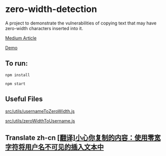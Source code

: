 # zero-width-detection
A project to demonstrate the vulnerabilities of copying text that may have zero-width characters inserted into it.

[Medium Article](https://medium.com/@umpox/be-careful-what-you-copy-invisibly-inserting-usernames-into-text-with-zero-width-characters-18b4e6f17b66)

[Demo](https://umpox.github.io/zero-width-detection)

## To run:
`npm install`

`npm start`

## Useful Files
[src/utils/usernameToZeroWidth.js](https://github.com/umpox/zero-width-detection/blob/master/src/utils/usernameToZeroWidth.js)

[src/utils/zeroWidthToUsername.js](https://github.com/umpox/zero-width-detection/blob/master/src/utils/zeroWidthToUsername.js)

## Translate zh-cn [[翻译]小心你复制的内容：使用零宽字符将用户名不可见的插入文本中](https://www.codesky.me/archives/be-careful-what-you-copy-invisibly-inserting-usernames-into-text-with-zero-width-characters.wind)
